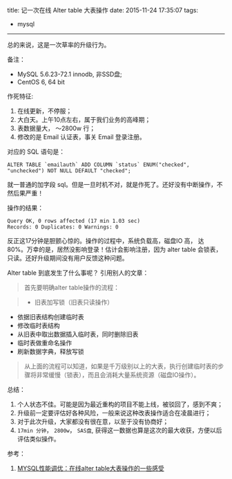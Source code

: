 title: 记一次在线 Alter table 大表操作
date: 2015-11-24 17:35:07
tags:
- mysql
---

总的来说，这是一次草率的升级行为。

备注： 

- MySQL 5.6.23-72.1 innodb, 非SSD盘;
- CentOS 6, 64 bit

作死特征:
1. 在线更新，不停服；
2. 大白天。上午10点左右，属于我们业务的高峰期；
3. 表数据量大， ～2800w 行；
4. 修改的是 Email 认证表，事关 Email 登录注册。

 
对应的 SQL 语句是： 

```
ALTER TABLE `emailauth` ADD COLUMN `status` ENUM("checked", "unchecked") NOT NULL DEFAULT "checked";
```

就一普通的加字段 sql。但是一旦时机不对，就是作死了。还好没有中断操作，不然后果严重！

操作的结果：

```
Query OK, 0 rows affected (17 min 1.03 sec)
Records: 0 Duplicates: 0 Warnings: 0
```

反正这17分钟是胆颤心惊的。操作的过程中，系统负载高，磁盘IO 高， 达 80%。万幸的是，居然没影响登录！估计会影响注册，因为 alter table 会锁表，只读。还好升级期间没有用户反馈这种问题。


Alter table 到底发生了什么事呢？ 引用别人的文章：

> 首先要明确alter table操作的流程：

>- 旧表加写锁（旧表只读操作）
- 依据旧表结构创建临时表
- 修改临时表结构
- 从旧表中取出数据插入临时表，同时删除旧表
- 临时表做重命名操作
- 刷新数据字典，释放写锁

>从上面的流程可以知道，如果是千万级别以上的大表，执行创建临时表的步骤将非常缓慢（锁表），而且会消耗大量系统资源（磁盘IO操作）。


总结：

1. 个人状态不佳。可能是因为最近重构的项目不能上线，被驳回了，感到不爽；
2. 升级前一定要评估好各种风险，一般来说这种改表操作适合在凌晨进行；
3. 对于此次升级，大家都没有很在意，以至于没有协商好；
4. `17min 分钟`， `2800w`， `SAS盘`, 获得这一数据也算是这次的最大收获，方便以后评估类似操作。

参考：

1. [MYSQL性能调优：在线alter table大表操作的一些感受](http://pottievil.com/mysql%E6%80%A7%E8%83%BD%E8%B0%83%E4%BC%98%EF%BC%9Aalter-table%E5%A4%A7%E8%A1%A8%E6%93%8D%E4%BD%9C%E7%9A%84%E4%B8%80%E4%BA%9B%E6%84%9F%E5%8F%97/)